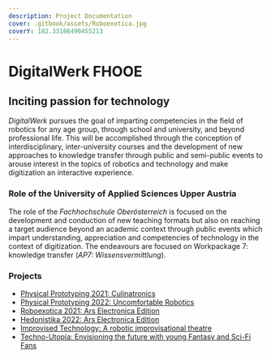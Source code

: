 ```yaml
---
description: Project Documentation
cover: .gitbook/assets/Roboexotica.jpg
coverY: 182.33186490455213
---
```


# DigitalWerk FHOOE

## Inciting passion for technology

_DigitalWerk_ pursues the goal of imparting competencies in the field of robotics for any age group, through school and university, and beyond professional life. This will be accomplished through the conception of interdisciplinary, inter-university courses and the development of new approaches to knowledge transfer through public and semi-public events to arouse interest in the topics of robotics and technology and make digitization an interactive experience.

### Role of the University of Applied Sciences Upper Austria

The role of the _Fachhochschule Oberösterreich_ is focused on the development and conduction of new teaching formats but also on reaching a target audience beyond an academic context through public events which impart understanding, appreciation and competencies of technology in the context of digitization. The endeavours are focused on Workpackage 7: knowledge transfer (_AP7: Wissensvermittlung_).

### Projects

* [Physical Prototyping 2021: Culinatronics](readme/physical-prototpying-2021-culinatronics.md)
* [Physical Prototyping 2022: Uncomfortable Robotics](readme/physical-prototyping-2022-uncomfortable-robotics/)
* [Roboexotica 2021: Ars Electronica Edition](readme/roboexotica-2021-ars-electronica-edition.md)
* [Hedonistika 2022: Ars Electronica Edition](readme/hedonistika-2022-ars-electronica-edition/)
* [Improvised Technology: A robotic improvisational theatre](readme/hedonistika-2022-ars-electronica-edition/improvised-technology.md)
* [Techno-Utopia: Envisioning the future with young Fantasy and Sci-Fi Fans](readme/techno-utopia.md)
